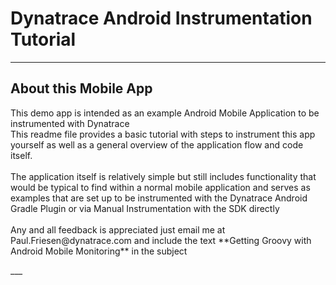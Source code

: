 # Dynatrace Android Instrumentation Tutorial
___

## About this Mobile App
<p>This demo app is intended as an example Android Mobile Application to be instrumented with Dynatrace<br>
This readme file provides a basic tutorial with steps to instrument this app yourself as well as a general
overview of the application flow and code itself.<br><br>
The application itself is relatively simple but still includes functionality that would be typical
to find within a normal mobile application and serves as examples that are set up to be instrumented
with the Dynatrace Android Gradle Plugin or via Manual Instrumentation with the SDK directly<br><br>
Any and all feedback is appreciated just email me at Paul.Friesen@dynatrace.com and include the text
**Getting Groovy with Android Mobile Monitoring** in the subject</p>
___